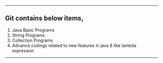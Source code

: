 

----------------------------------------------------------------------
Git contains below items,
----------------------------------------------------------------------

1. Java Basic Programs
2. String Programs
3. Collection Programs
4. Advance codings related to new features in java 8 like lambda expression

-----------------------------------------------------------------------
